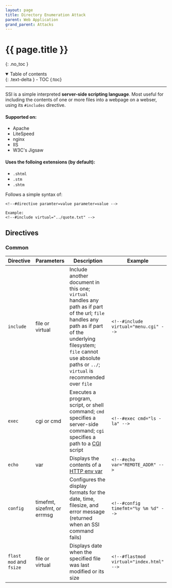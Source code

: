 ```yaml
---
layout: page
title: Directory Enumeration Attack
parent: Web Application
grand_parent: Attacks
---
```

# {{ page.title }}
{: .no_toc }

<details open markdown="block">
  <summary>
    Table of contents
  </summary>
  {: .text-delta }
- TOC
{:toc}
</details>

---

SSI is a simple interpreted **server-side scripting language**. Most useful for including the contents of one or more files into a webpage on a webser, using its `#includes` directive.

#### Supported on:
- Apache
- LiteSpeed
- nginx
- IIS
- W3C's Jigsaw

#### Uses the folloing extensions (by default):
- `.shtml`
- `.stm`
- `.shtm`

Follows a simple syntax of:
```SSI
<!--#directive paramter=value parameter=value -->

Example:
<!--#include virtual="../quote.txt" -->
```

## Directives
### Common
| Directive               | Parameters                  | Description                                                                                                                                                                                                                              | Example                                  |
| ----------------------- | --------------------------- | ---------------------------------------------------------------------------------------------------------------------------------------------------------------------------------------------------------------------------------------- | ---------------------------------------- |
| `include`               | file or virtual             | Include another document in this one; `virtual` handles any path as if part of the url; `file` handles any path as if part of the underlying filesystem; `file` cannot use absolute paths or `../`; `virtual` is recommended over `file` | `<!--#include virtual="menu.cgi" -->`    |
| `exec`                  | cgi or cmd                  | Executes a program, script, or shell command; `cmd` specifies a server-side command; `cgi` specifies a path to a [CGI](https://en.wikipedia.org/wiki/Common_Gateway_Interface) script                                                    | `<!--#exec cmd="ls -la" -->`             |
| `echo`                  | var                         | Displays the contents of a [HTTP env var](https://en.wikipedia.org/wiki/Environment_variable)                                                                                                                                            | `<!--#echo var="REMOTE_ADDR" -->`        |
| `config`                | timefmt, sizefmt, or errmsg | Configures the display formats for the date, time, filesize, and error message (returned when an SSI command fails)                                                                                                                      | `<!--#config timefmt="%y %m %d" -->`     |
| `flast mod` and `fsize` | file or virtual             | Displays date when the specified file was last modified or its size                                                                                                                                                                      | `<!--#flastmod virtual="index.html" -->` |
